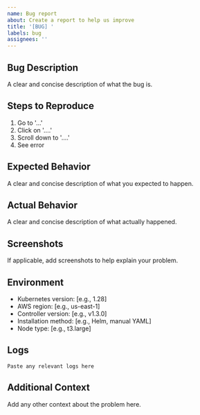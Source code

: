 ```yaml
---
name: Bug report
about: Create a report to help us improve
title: '[BUG] '
labels: bug
assignees: ''
---
```


## Bug Description

A clear and concise description of what the bug is.

## Steps to Reproduce

1. Go to '...'
2. Click on '....'
3. Scroll down to '....'
4. See error

## Expected Behavior

A clear and concise description of what you expected to happen.

## Actual Behavior

A clear and concise description of what actually happened.

## Screenshots

If applicable, add screenshots to help explain your problem.

## Environment

- Kubernetes version: [e.g., 1.28]
- AWS region: [e.g., us-east-1]
- Controller version: [e.g., v1.3.0]
- Installation method: [e.g., Helm, manual YAML]
- Node type: [e.g., t3.large]

## Logs

```text
Paste any relevant logs here
```

## Additional Context

Add any other context about the problem here.
